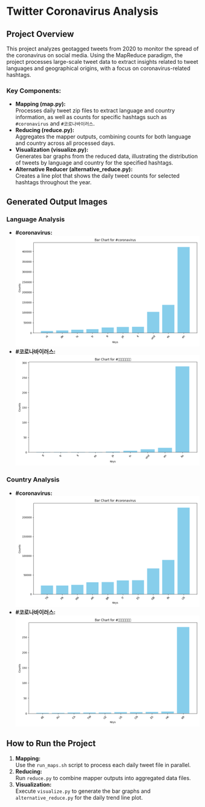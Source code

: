# Twitter Coronavirus Analysis

## Project Overview

This project analyzes geotagged tweets from 2020 to monitor the spread of the coronavirus on social media. Using the MapReduce paradigm, the project processes large-scale tweet data to extract insights related to tweet languages and geographical origins, with a focus on coronavirus-related hashtags.

### Key Components:
- **Mapping (map.py):**  
  Processes daily tweet zip files to extract language and country information, as well as counts for specific hashtags such as `#coronavirus` and `#코로나바이러스`.
- **Reducing (reduce.py):**  
  Aggregates the mapper outputs, combining counts for both language and country across all processed days.
- **Visualization (visualize.py):**  
  Generates bar graphs from the reduced data, illustrating the distribution of tweets by language and country for the specified hashtags.
- **Alternative Reducer (alternative_reduce.py):**  
  Creates a line plot that shows the daily tweet counts for selected hashtags throughout the year.

## Generated Output Images

### Language Analysis
- **#coronavirus:**  
  ![Combined Lang Coronavirus](combined.lang_coronavirus.png)
- **#코로나바이러스:**  
  ![Combined Lang 코로나바이러스](combined.lang_코로나바이러스.png)

### Country Analysis
- **#coronavirus:**  
  ![Combined Country Coronavirus](combined.country_coronavirus.png)
- **#코로나바이러스:**  
  ![Combined Country 코로나바이러스](combined.country_코로나바이러스.png)


## How to Run the Project

1. **Mapping:**  
   Use the `run_maps.sh` script to process each daily tweet file in parallel.
2. **Reducing:**  
   Run `reduce.py` to combine mapper outputs into aggregated data files.
3. **Visualization:**  
   Execute `visualize.py` to generate the bar graphs and `alternative_reduce.py` for the daily trend line plot.
